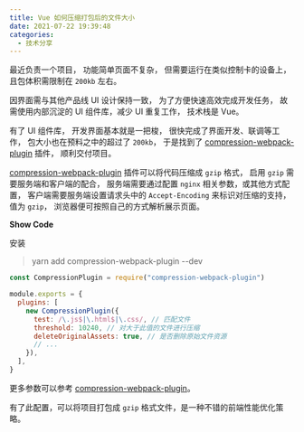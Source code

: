 ```yaml
---
title: Vue 如何压缩打包后的文件大小
date: 2021-07-22 19:39:48
categories:
  - 技术分享
---
```


最近负责一个项目，
功能简单页面不复杂，
但需要运行在类似控制卡的设备上，
且包体积需限制在 `200kb` 左右。

因界面需与其他产品线 UI 设计保持一致，
为了方便快速高效完成开发任务，
故需使用内部沉淀的 UI 组件库，减少 UI 重复工作，
技术栈是 Vue。

有了 UI 组件库，
开发界面基本就是一把梭，
很快完成了界面开发、联调等工作，
包大小也在预料之中的超过了 `200kb`，
于是找到了 [compression-webpack-plugin](https://github.com/webpack-contrib/compression-webpack-plugin) 插件，
顺利交付项目。

[compression-webpack-plugin](https://github.com/webpack-contrib/compression-webpack-plugin) 插件可以将代码压缩成 `gzip` 格式，
启用 `gzip` 需要服务端和客户端的配合，
服务端需要通过配置 `nginx` 相关参数，或其他方式配置，
客户端需要服务端设置请求头中的 `Accept-Encoding` 来标识对压缩的支持，值为 `gzip`，
浏览器便可按照自己的方式解析展示页面。

**Show Code**

安装

> yarn add compression-webpack-plugin --dev

```js
const CompressionPlugin = require("compression-webpack-plugin")

module.exports = {
  plugins: [
    new CompressionPlugin({
      test: /\.js$|\.html$|\.css/, // 匹配文件
      threshold: 10240, // 对大于此值的文件进行压缩
      deleteOriginalAssets: true, // 是否删除原始文件资源
      // ...
    }),
  ],
}
```

更多参数可以参考 [compression-webpack-plugin](https://github.com/webpack-contrib/compression-webpack-plugin)。


有了此配置，可以将项目打包成 `gzip` 格式文件，是一种不错的前端性能优化策略。
